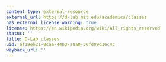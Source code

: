 ```yaml
---
content_type: external-resource
external_url: https://d-lab.mit.edu/academics/classes
has_external_license_warning: true
license: https://en.wikipedia.org/wiki/All_rights_reserved
status: ''
title: D-Lab classes
uid: af19eb21-8caa-44b3-a8a0-36fd09d16c4c
wayback_url: ''
---
```

